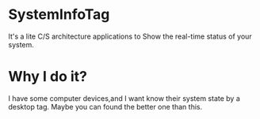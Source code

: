 # SystemInfoTag
It's a lite C/S architecture applications to Show the real-time status of your system.

# Why I do it?
I have some computer devices,and I want know their system state by a desktop tag.
Maybe you can found the better one than this.
